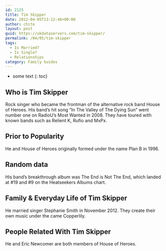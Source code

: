 ```yaml
---
id: 2125
title: Tim Skipper
date: 2012-04-05T13:12:48+00:00
author: chito
layout: post
guid: https://ukdataservers.com/tim-skipper/
permalink: /04/05/tim-skipper
tags:
  - Is Married?
  - Is Single?
  - Relationships
category: Family Guides
---
```


* some text
{: toc}
          
          
## Who is  Tim Skipper
                  
                  
                  
Rock singer who became the frontman of the alternative rock band House of Heroes. His band&#8217;s hit song &#8220;In The Valley of The Dying Sun&#8221; went number one on RadioU&#8217;s Most Wanted in 2008. They have toured with known bands such as Relient K, Rufio and MxPx.
                  
                
                
                
## Prior to Popularity 
                  
                  
                  
He and House of Heroes originally formed under the name Plan B in 1996.
                  
                
                
                
## Random data 
                  
                  
                  
His band&#8217;s breakthrough album was The End is Not The End, which landed at #19 and #9 on the Heatseekers Albums chart.
                  
                
                
                
## Family & Everyday Life of Tim Skipper
                  
                  
                  
He married singer Stephanie Smith in November 2012. They create their own music under the came Copperlily.
                  
                
                
                
## People Related With  Tim Skipper
                  
                  
                  
He and Eric Newcomer are both members of House of Heroes.
                  
                
              
            
          
          
          
    
    
  
